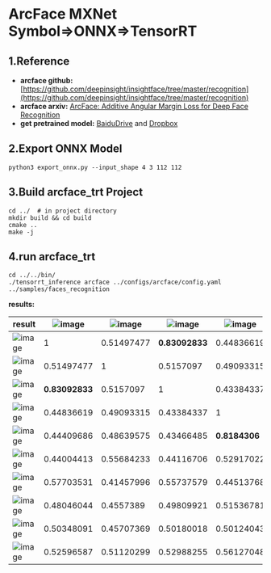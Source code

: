 # ArcFace MXNet Symbol=>ONNX=>TensorRT

## 1.Reference
- **arcface github:** [https://github.com/deepinsight/insightface/tree/master/recognition](https://github.com/deepinsight/insightface/tree/master/recognition)
- **arcface arxiv:** [ArcFace: Additive Angular Margin Loss for Deep Face Recognition](https://arxiv.org/abs/1801.07698)
- **get pretrained model:** [BaiduDrive](https://pan.baidu.com/s/1wuRTf2YIsKt76TxFufsRNA) and [Dropbox](https://www.dropbox.com/s/tj96fsm6t6rq8ye/model-r100-arcface-ms1m-refine-v2.zip?dl=0)


## 2.Export ONNX Model
```
python3 export_onnx.py --input_shape 4 3 112 112
```

## 3.Build arcface_trt Project
```
cd ../  # in project directory
mkdir build && cd build
cmake ..
make -j
```

## 4.run arcface_trt
```
cd ../../bin/
./tensorrt_inference arcface ../configs/arcface/config.yaml ../samples/faces_recognition
```
**results:**

result|![image](https://user-images.githubusercontent.com/36389436/106716971-056b8180-663a-11eb-8685-68915bd0bae7.png)|![image](https://user-images.githubusercontent.com/36389436/106717145-4368a580-663a-11eb-84c9-527f3ed2d49a.png)|![image](https://user-images.githubusercontent.com/36389436/106717235-61cea100-663a-11eb-9868-ea78291ee80c.png)|![image](https://user-images.githubusercontent.com/36389436/106717324-875baa80-663a-11eb-8bed-622f9368a69c.png)|![image](https://user-images.githubusercontent.com/36389436/106717398-a22e1f00-663a-11eb-855b-c81dc81ddcb3.png)|![image](https://user-images.githubusercontent.com/36389436/106717491-c427a180-663a-11eb-92e0-7bb688f465a0.png)|![image](https://user-images.githubusercontent.com/36389436/106718026-6e072e00-663b-11eb-8555-68196790fab5.png)|![image](https://user-images.githubusercontent.com/36389436/106718143-97c05500-663b-11eb-87d0-36edf3e5dbaa.png)|![image](https://user-images.githubusercontent.com/36389436/106718188-ab6bbb80-663b-11eb-803d-f6ecd3f8556b.png)|![image](https://user-images.githubusercontent.com/36389436/106718257-c3dbd600-663b-11eb-8fa7-f085a575288e.png) 
---|---|---|---|---|---|---|---|---|---|---
![image](https://user-images.githubusercontent.com/36389436/106716971-056b8180-663a-11eb-8685-68915bd0bae7.png)|1|0.51497477|**0.83092833**|0.44836619|0.44409686|0.44004413|0.57703531|0.48046044|0.50348091|0.52596587
![image](https://user-images.githubusercontent.com/36389436/106717145-4368a580-663a-11eb-84c9-527f3ed2d49a.png)|0.51497477|1|0.5157097|0.49093315|0.48639575|0.55684233|0.41457996|0.4557389|0.45707369|0.51120299
![image](https://user-images.githubusercontent.com/36389436/106717235-61cea100-663a-11eb-9868-ea78291ee80c.png)|**0.83092833**|0.5157097|1|0.43384337|0.43466485|0.44116706|0.55737579|0.49809921|0.50180018|0.52988255
![image](https://user-images.githubusercontent.com/36389436/106717324-875baa80-663a-11eb-8bed-622f9368a69c.png)|0.44836619|0.49093315|0.43384337|1|**0.8184306**|0.52917022|0.44513768|0.51536781|0.50124043|0.56127048
![image](https://user-images.githubusercontent.com/36389436/106717398-a22e1f00-663a-11eb-855b-c81dc81ddcb3.png)|0.44409686|0.48639575|0.43466485|**0.8184306**|1|0.53311759|0.48287207|0.50482482|0.52335793|0.49513683
![image](https://user-images.githubusercontent.com/36389436/106717491-c427a180-663a-11eb-92e0-7bb688f465a0.png)|0.44004413|0.55684233|0.44116706|0.52917022|0.53311759|1|0.46499243|0.51840144|0.4833495|0.43685332
![image](https://user-images.githubusercontent.com/36389436/106718026-6e072e00-663b-11eb-8555-68196790fab5.png)|0.57703531|0.41457996|0.55737579|0.44513768|0.48287207|0.46499243|1|0.53517133|0.51514965|0.48933336
![image](https://user-images.githubusercontent.com/36389436/106718143-97c05500-663b-11eb-87d0-36edf3e5dbaa.png)|0.48046044|0.4557389|0.49809921|0.51536781|0.50482482|0.51840144|0.53517133|1|0.4795776|0.47983229
![image](https://user-images.githubusercontent.com/36389436/106718188-ab6bbb80-663b-11eb-803d-f6ecd3f8556b.png)|0.50348091|0.45707369|0.50180018|0.50124043|0.52335793|0.4833495|0.51514965|0.4795776|1|0.51290995
![image](https://user-images.githubusercontent.com/36389436/106718257-c3dbd600-663b-11eb-8fa7-f085a575288e.png)|0.52596587|0.51120299|0.52988255|0.56127048|0.49513683|0.43685332|0.48933336|0.47983229|0.51290995|1
